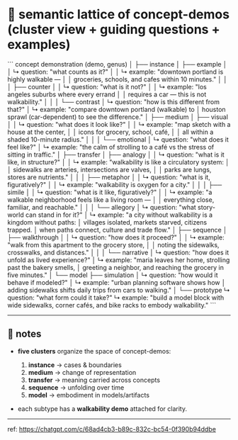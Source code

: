 # 🌳 semantic lattice of concept-demos (cluster view + guiding questions + examples)

\`\`\`
concept demonstration (demo, genus)
│
├── instance
│   ├── example
│   │   ↳ question: "what counts as it?"
│   │   ↳ example: "downtown portland is highly walkable —
│   │              groceries, schools, and cafes within 10 minutes."
│   │
│   ├── counter
│   │   ↳ question: "what is it not?"
│   │   ↳ example: "los angeles suburbs where every errand
│   │              requires a car — this is not walkability."
│   │
│   └── contrast
│       ↳ question: "how is this different from that?"
│       ↳ example: "compare downtown portland (walkable) to
│                  houston sprawl (car-dependent) to see the difference."
│
├── medium
│   ├── visual
│   │   ↳ question: "what does it look like?"
│   │   ↳ example: "map sketch with a house at the center,
│   │              icons for grocery, school, café,
│   │              all within a shaded 10-minute radius."
│   │
│   └── emotional
│       ↳ question: "what does it feel like?"
│       ↳ example: "the calm of strolling to a café vs the stress of sitting in traffic."
│
├── transfer
│   ├── analogy
│   │   ↳ question: "what is it like, in structure?"
│   │   ↳ example: "walkability is like a circulatory system:
│   │              sidewalks are arteries, intersections are valves,
│   │              parks are lungs, stores are nutrients."
│   │
│   ├── metaphor
│   │   ↳ question: "what is it, figuratively?"
│   │   ↳ example: "walkability is oxygen for a city."
│   │
│   ├── simile
│   │   ↳ question: "what is it like, figuratively?"
│   │   ↳ example: "a walkable neighborhood feels like a living room —
│   │              everything close, familiar, and reachable."
│   │
│   └── allegory
│       ↳ question: "what story-world can stand in for it?"
│       ↳ example: "a city without walkability is a kingdom without paths:
│                  villages isolated, markets starved, citizens trapped.
│                  when paths connect, culture and trade flow."
│
├── sequence
│   ├── walkthrough
│   │   ↳ question: "how does it proceed?"
│   │   ↳ example: "walk from this apartment to the grocery store,
│   │              noting the sidewalks, crosswalks, and distances."
│   │
│   └── narrative
│       ↳ question: "how does it unfold as lived experience?"
│       ↳ example: "maria leaves her home, strolling past the bakery smells,
│                  greeting a neighbor, and reaching the grocery in five minutes."
│
└── model
    ├── simulation
    │   ↳ question: "how would it behave if modeled?"
    │   ↳ example: "urban planning software shows how
    │              adding sidewalks shifts daily trips from cars to walking."
    │
    └── prototype
        ↳ question: "what form could it take?"
        ↳ example: "build a model block with wide sidewalks,
                   corner cafés, and bike racks to embody walkability."
\`\`\`

---

## 🎯 notes
- **five clusters** organize the space of concept-demos:
  1. **instance** → cases & boundaries
  2. **medium** → change of representation
  3. **transfer** → meaning carried across concepts
  4. **sequence** → unfolding over time
  5. **model** → embodiment in models/artifacts

- each subtype has a **walkability demo** attached for clarity.


---

ref: https://chatgpt.com/c/68ad4cb3-b89c-832c-bc54-0f390b94ddbe
